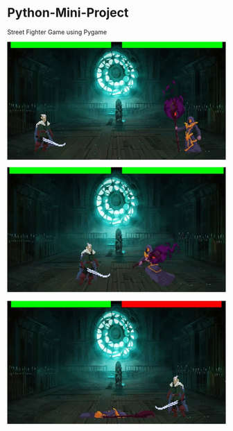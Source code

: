 # Python-Mini-Project
Street Fighter Game using Pygame 

![Screenshot 1](https://github.com/ATHARVA1202/Python-Mini-Project/blob/main/Screenshots/Picture1.jpg)

![Screenshot 2](https://github.com/ATHARVA1202/Python-Mini-Project/blob/main/Screenshots/Picture2.jpg)

![Screenshot 6](https://github.com/ATHARVA1202/Python-Mini-Project/blob/main/Screenshots/Picture6.jpg)
